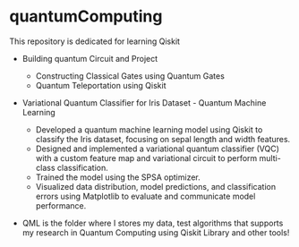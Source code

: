 # quantumComputing

This repository is dedicated for learning Qiskit
 - Building quantum Circuit and Project
    - Constructing Classical Gates using Quantum Gates 
    - Quantum Teleportation using Qiskit

 - Variational Quantum Classifier for Iris Dataset - Quantum Machine Learning

    - Developed a quantum machine learning model using Qiskit to classify the Iris dataset, focusing on sepal length and width features.
    - Designed and implemented a variational quantum classifier (VQC) with a custom feature map and variational circuit to perform multi-class classification.
    - Trained the model using the SPSA optimizer.
    - Visualized data distribution, model predictions, and classification errors using Matplotlib to evaluate and communicate model performance.

  - QML is the folder where I stores my data, test algorithms that supports my research in Quantum Computing using Qiskit Library and other tools!  
